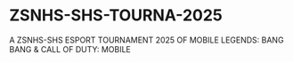 # ZSNHS-SHS-TOURNA-2025
A ZSNHS-SHS ESPORT TOURNAMENT 2025 OF MOBILE LEGENDS: BANG BANG & CALL OF DUTY: MOBILE
